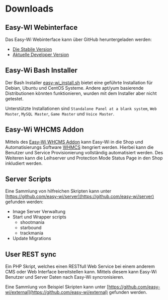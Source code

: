 # Downloads

## Easy-WI Webinterface

Das Easy-Wi Webinterface kann über GitHub heruntergeladen werden:

- [Die Stabile Version](https://github.com/easy-wi/developer/releases/latest)
- [Aktuelle Developer Version](https://github.com/easy-wi/developer/tags)

## Easy-Wi Bash Installer

Der Bash Installer [easy-wi_install.sh](https://github.com/easy-wi/installer) bietet eine geführte Installation für Debian, Ubuntu und CentOS Systeme.
Andere apt/yum basierende Distributionen könnten funktionieren, wurden mit dem Installer aber nicht getestet.

Unterstützte Installationen sind `Standalone Panel at a blank system`, `Web Master`, `MySQL Master`, `Game Master` und `Voice Master`.

## Easy-Wi WHCMS Addon

Mittels des [Easy-Wi WHCMS Addon](https://github.com/easy-wi/whmcs/releases/latest) kann Easy-Wi in die Shop und Automatisierungs Software [WHMCS](https://www.whmcs.com/) itengriert werden.
Hierbei kann die Benutzer und Service Provisionierung vollständig automatisiert werden.
Des Weiteren kann die Leihserver und Protection Mode Status Page in den Shop inkludiert werden.

## Server Scripts

Eine Sammlung von hilfreichen Skripten kann unter [https://github.com/easy-wi/server](https://github.com/easy-wi/server) gefunden werden:

- Image Server Verwaltung
- Start und Wrapper scripts
  - shootmania
  - starbound
  - trackmania
- Update Migrations

## User REST sync

Ein PHP Skript, welches einen RESTfull Web Service bei einem anderem CMS oder Web Interface
bereitstellen kann.
Mittels diesem kann Easy-Wi Benutzer und Server Daten nach Easy-Wi syncronisieren.

Eine Sammlung von Beispiel Skripten kann unter [https://github.com/easy-wi/external](https://github.com/easy-wi/external) gefunden werden.
